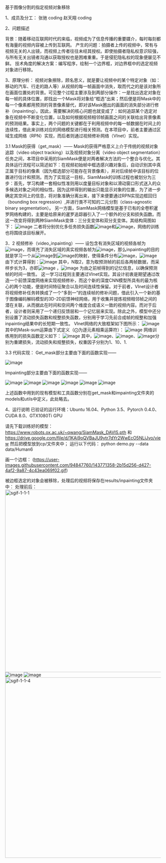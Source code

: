 基于图像分割的指定视频对象移除

1、成员及分工：
张驰
    coding
赵天翔
    coding

2、问题描述

背景：随着移动互联网时代的来临，视频成为了信息传播的重要媒介，每时每刻都有海量的视频内容被上传到互联网。
产生的问题：拍摄者上传的视频中，常有与视频无关的人出镜，而视频上传者往往未经其授权。即使拍摄者隐私权意识较强，与所有无关出镜者沟通以获取授权也是困难重重。于是侵犯隐私权的现象便屡见不鲜。
技术角度的解决方案：编写程序，绘制一个边界框，对边界框中的选定视频对象进行移除。

3、原理分析：
视频对象擦除，顾名思义，就是要让视频中的某个特定对象（如：移动的汽车、行走的路人等）从视频的每一帧画面中消失，取而代之的是该对象所在画面位置处的背景。可见整个过程主要涉及到两部分操作：一是找出选定对象在每一帧的具体位置，即找出一个Mask将对象给“框选”出来；然后便是将Mask中的每一个像素都用预测的背景像素替代，即对该Mask圈出的画面的消失部分进行修补（inpainting）。因此，需要解决的核心问题也就变成了：如何追踪某个选定对象在视频中不断变化位置，以及如何根据视频相邻帧画面之间的关联给出背景像素的预测结果。事实上，两个问题的关键都在于利用视频中的每一帧数据在时间上的连续性，借此来训练对应的网络模型进行相关预测。在本项目中，前者主要通过区域生成网络（RPN）实现，而后者则通过视频修补网络（VInet）实现。

3.1 Mask的获得（get_mask）——
Mask的获得严格意义上介于传统的视频对象追踪（video object tracking）以及视频对象分离（video object segmentation）任务之间，本项目中采用的SiamMask便是对两者解决方法的一个整合与优化。其具体运行流程可以简述如下：在视频初始帧中框选感兴趣对象后，自动识别其中真正属于目标的像素（因为框选部分可能存在背景像素），并对后续帧中该目标的位置进行估计和预测。而为了实现这一目标，SiamMask的训练过程也被划分为三步：首先，学习构建一套相似性准则用以度量目标对象和以滑动窗口形式送入的众多候选对象之间的相似性。因为这样得到的输出只能显示对象的位置，为了进一步确定其空间上的信息，将对象准确分离出来，接下来便要通过RPN实现边框回归（bounding box regression）,并进行类不可知的二元分割（class-agnostic binary segmentation）。
另一方面，SiamMask网络模型是基于已有的全卷积暹罗网络构建的，主要是给原来的暹罗追踪器引入了一个额外的分支和损失函数。而这一改变将得到两种SiamMask变体：三分支变体和双分支变体。其结构简图如下：
![image](https://user-images.githubusercontent.com/94847760/147634865-defadc54-a195-4edc-9baf-2eb9be56ef8e.png)
二者将分别优化多任务损失函数![image](https://user-images.githubusercontent.com/94847760/147635617-d4409682-f574-4058-b02d-2f8510873f7d.png)和![image](https://user-images.githubusercontent.com/94847760/147635638-5ba9df28-ce79-4d07-ac9f-c980e2b38ed6.png)，网络的训练也将围绕该目标展开。

3．2 视频修补（video_inpainting）——
设包含有消失区域的视频各帧为![image](https://user-images.githubusercontent.com/94847760/147635147-080ae3da-f633-42e6-84ea-9fda63b08bd2.png)，而填充了消失区域的真实视频各帧为![image](https://user-images.githubusercontent.com/94847760/147635187-06dfbe1f-b423-4a7e-9eb4-e6c401cbf073.png)，那么inpainting的目的就是学习一个从![image](https://user-images.githubusercontent.com/94847760/147635241-ed1168d2-1573-461c-bb2c-b20902842a89.png)到![image](https://user-images.githubusercontent.com/94847760/147635270-6273eb47-e3a3-44fd-bf44-522cd16b0a53.png)的映射，使得条件分布![image](https://user-images.githubusercontent.com/94847760/147635306-35046485-21e7-4a44-9666-373d8b9005bb.png)，![image](https://user-images.githubusercontent.com/94847760/147635405-140e75d2-785f-4122-b53a-48c3084be843.png)由下式计算得到：![image](https://user-images.githubusercontent.com/94847760/147635564-5a1931d4-83cd-4254-a478-c01860d2e09f.png)
其中，N取2，意为取预测帧的前后各两帧数据，而采样步长为3，亦即![image](https://user-images.githubusercontent.com/94847760/147636101-7abe505a-afc1-4709-9d7c-0fb5ee002153.png)
，![image](https://user-images.githubusercontent.com/94847760/147635710-79bfeec7-105c-4fd8-9c9d-bd17c095fde2.png)
为由之前帧得到的记忆信息，以确保预测帧的时间一致性。
这一学习过程则主要通过VInet实现。其设计初衷是期望通过改造一个前馈深度网络来实现视频修补，而这个新的深度CNN模型所具有的最为核心的两个功能，便是时间特征聚合以及时间连续性保留。对于前者，VInet设计者将视频修补任务转换成了一个“多到一”的连续帧的修补问题，借此引入一个新的基于图像编码解码模型的3D-2D前馈神经网络，用于收集并提炼视频相邻帧之间的潜在关联，从而据此在时间和空间两个维度合成语义一致的视频内容。而对于后者，设计者则采用了一个递归反馈层和一个记忆层来实现。除此之外，模型中还分别设置了流动损失函数和规整损失函数，分别用于学习先前合成帧的规整和加强inpainting结果中的长短期一致性。
VInet网络的大致框架如下图所示：
![image](https://user-images.githubusercontent.com/94847760/147635737-42c7a659-6aff-4514-a4dd-a224a131a069.png)
其中的Mask-sum运算由下式定义（⨀为逐元素相乘运算符）：
![image](https://user-images.githubusercontent.com/94847760/147635768-91155915-939b-4fd1-bae4-afd41c3d7a37.png)
网络训练用到的损失函数定义如下：
![image](https://user-images.githubusercontent.com/94847760/147635808-5e80e0f7-3a96-471b-937c-ecc7da9de28a.png)
其中，![image](https://user-images.githubusercontent.com/94847760/147635830-08635a52-8db0-4559-a5cc-882dcd1f43c9.png)、![image](https://user-images.githubusercontent.com/94847760/147635855-2ce2d4b0-fcb3-4acd-b2fc-9413311cce6e.png)、![image](https://user-images.githubusercontent.com/94847760/147635868-36d9999b-40c8-4f2a-93bc-91ce4bc7085f.png)分别为重建损失，流动损失和规整损失，权重因子分别为1、10、1.

3.3 代码实现：
Get_mask部分主要由下面的函数实现——


![image](https://user-images.githubusercontent.com/94847760/147636867-92b94873-663b-4cba-8f52-e84347d2ae8c.png)

        

Impainting部分主要由下面的函数实现——

![image](https://user-images.githubusercontent.com/94847760/147636937-54cc4921-ab42-45e8-ba3c-18585e96f2d0.png)
![image](https://user-images.githubusercontent.com/94847760/147636975-92c24508-23c3-40e0-9c19-ec46f3304995.png)
![image](https://user-images.githubusercontent.com/94847760/147637003-b9343053-c819-4c95-866a-217c17edf572.png)
![image](https://user-images.githubusercontent.com/94847760/147637048-8dfaf2d0-80cb-4f51-bf01-90a776108dfd.png)
![image](https://user-images.githubusercontent.com/94847760/147637119-bc7b2e4b-63be-4dc0-a1e1-f15712270481.png)
![image](https://user-images.githubusercontent.com/94847760/147637142-ef575b3c-9e66-43b1-8758-0e1282cdb3ce.png)

            

上述函数中用到的现有模型和工具函数分别在get_mask和impainting文件夹的models和utils中定义，此处略去。

4、运行说明
已验证的运行环境：Ubuntu 16.04、Python 3.5、Pytorch 0.4.0、CUDA 8.0、GTX1080Ti GPU 

请先下载训练好的模型：https://www.robots.ox.ac.uk/~qwang/SiamMask_DAVIS.pth 和 https://drive.google.com/file/d/1KAi9oQVBaJU9ytr7dYr2WwEcO5NLiJvo/view
然后把模型放到cp/文件夹中；
运行以下代码：
python demo.py --data data/Human6

画一个边框：
(https://user-images.githubusercontent.com/94847760/143771358-2b15d256-d427-4af2-9a87-4c43ea069f02.gif)

被边框选定的对象会被移除，处理后的视频将保存在results/inpainting文件夹中：
处理前后：<img width="591" alt="sgif-1-1-1" src="https://user-images.githubusercontent.com/94847760/143881800-5c1c44a6-f202-42c9-859a-7c9d02d39a95.PNG">
![image](https://user-images.githubusercontent.com/94847760/143882060-0e536e29-2b5e-42b2-930d-f0414e5abad8.png)
![image](https://user-images.githubusercontent.com/94847760/143882275-ad47415f-cfd2-49b6-8998-cf9eb8dd9e3e.png)
<img width="584" alt="sgif-1-1-4" src="https://user-images.githubusercontent.com/94847760/143883019-c0c60f37-242b-4d9c-bbbd-562e3c855622.PNG">
